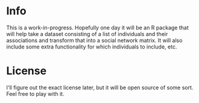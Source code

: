 Info
====

This is a work-in-progress. Hopefully one day it will be an R package that will help take a dataset consisting of a list of individuals and their associations and transform that into a social network matrix. It will also include some extra functionality for which individuals to include, etc.

License
=======

I'll figure out the exact license later, but it will be open source of some sort. Feel free to play with it.
